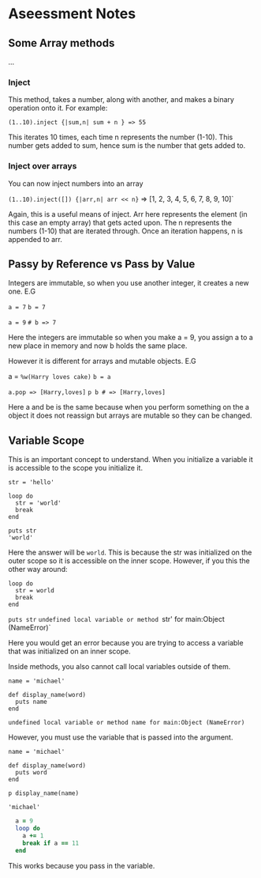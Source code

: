 # Aseessment Notes

## Some Array methods

...

### Inject

This method, takes a number, along with another, and makes a binary operation onto it. For example:

`(1..10).inject {|sum,n| sum + n } => 55`

This iterates 10 times, each time n represents the number (1-10).  This number gets added to sum, hence sum is the number that gets added to.

### Inject over arrays

You can now inject numbers into an array

`(1..10).inject([]) {|arr,n| arr << n}` =>  [1, 2, 3, 4, 5, 6, 7, 8, 9, 10]`

Again, this is a useful means of inject. Arr here represents the element (in this case an empty array) that gets acted upon. The n represents the numbers (1-10) that are iterated through. Once an iteration happens, n is appended to arr.

## Passy by Reference vs Pass by Value

Integers are immutable, so when you use another integer, it creates a new one. E.G

`a = 7`
`b = 7`

`a = 9`
`# b => 7`

Here the integers are immutable so when you make a = 9, you assign a to a new place in memory and now b holds the same place.

However it is different for arrays and mutable objects. E.G

a = `%w(Harry loves cake)`
`b = a`

`a.pop => [Harry,loves]`
`p b # => [Harry,loves]`

Here a and be is the same because when you perform something on the a object it does not reassign but arrays are mutable so they can be changed. 


## Variable Scope

This is an important concept to understand. When you initialize a variable it is accessible to the scope you initialize it.

`str = 'hello'`

    loop do
      str = 'world'
      break
    end

    puts str
    'world'

Here the answer will be `world`. This is because the str was initialized on the outer scope so it is accessible on the inner scope. However, if you this the other way around:

    loop do
      str = world
      break
    end

`puts str`
`undefined local variable or method `str' for main:Object (NameError)`

Here you would get an error because you are trying to access a variable that was initialized on an inner scope.

Inside methods, you also cannot call local variables outside of them.

    name = 'michael'

    def display_name(word)
      puts name
    end

    undefined local variable or method name for main:Object (NameError)

However, you must use the variable that is passed into the argument.


    name = 'michael'

    def display_name(word)
      puts word
    end

    p display_name(name)

    'michael'

```ruby
  a = 9
  loop do
    a += 1
    break if a == 11
  end
```

This works because you pass in the variable.










